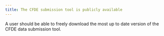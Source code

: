 ```yaml
---
title: The CFDE submission tool is publicly available
---
```


A user should be able to freely download the most up to date version of the CFDE data submission tool. 
